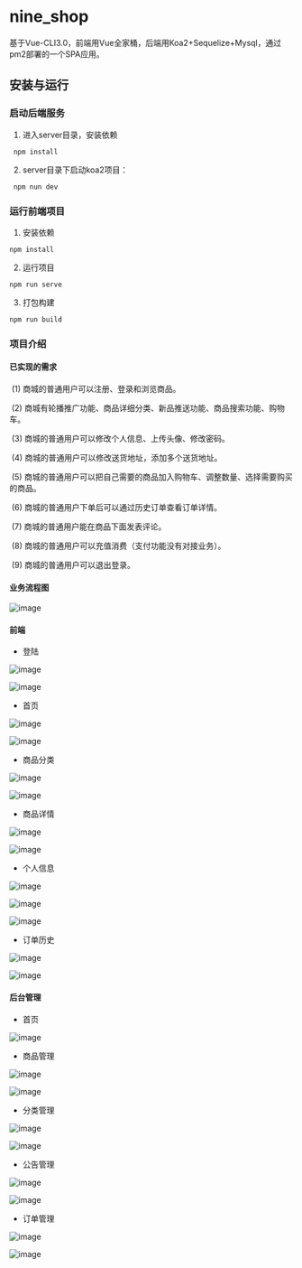 # nine_shop

基于Vue-CLI3.0，前端用Vue全家桶，后端用Koa2+Sequelize+Mysql，通过pm2部署的一个SPA应用。


## 安装与运行

### 启动后端服务
 1. 进入server目录，安装依赖
 ```
  npm install
 ```
 2. server目录下启动koa2项目：
 ```
  npm nun dev
 ```


### 运行前端项目
1. 安装依赖

```
npm install
```

2. 运行项目
```
npm run serve
```

3. 打包构建
```
npm run build
```





### 项目介绍

#### 已实现的需求

​		(1) 商城的普通用户可以注册、登录和浏览商品。

​		(2) 商城有轮播推广功能、商品详细分类、新品推送功能、商品搜索功能、购物车。

​		(3) 商城的普通用户可以修改个人信息、上传头像、修改密码。

​		(4) 商城的普通用户可以修改送货地址，添加多个送货地址。

​		(5) 商城的普通用户可以把自己需要的商品加入购物车、调整数量、选择需要购买的商品。

​		(6) 商城的普通用户下单后可以通过历史订单查看订单详情。

​		(7) 商城的普通用户能在商品下面发表评论。

​		(8) 商城的普通用户可以充值消费（支付功能没有对接业务）。

​		(9) 商城的普通用户可以退出登录。

#### 业务流程图

 ![image](https://github.com/qpzj/nine_shop/images-folder/流程图.png)

#### 前端

- 登陆

 ![image](https://github.com/qpzj/nine_shop/images-folder/登陆.png)

 ![image](https://github.com/qpzj/nine_shop/images-folder/注册.png)

- 首页

![image](https://github.com/qpzj/nine_shop/images-folder/首页.png)

![image](https://github.com/qpzj/nine_shop/images-folder/商品详情.png)

- 商品分类

![image](https://github.com/qpzj/nine_shop/images-folder/分类.png)

![image](https://github.com/qpzj/nine_shop/images-folder/分类1.png)

- 商品详情

![image](https://github.com/qpzj/nine_shop/images-folder/评论.png)

![image](https://github.com/qpzj/nine_shop/images-folder/购物车.png)

- 个人信息

![image](https://github.com/qpzj/nine_shop/images-folder/修改个人信息.png)

![image](https://github.com/qpzj/nine_shop/images-folder/地址编辑.png)

![image](https://github.com/qpzj/nine_shop/images-folder/多地址切换.png)

- 订单历史

![image](https://github.com/qpzj/nine_shop/images-folder/订单历史.png)

![image](https://github.com/qpzj/nine_shop/images-folder/订单历史2.png)



#### 后台管理

- 首页

![image](https://github.com/qpzj/nine_shop/images-folder/后台首页.png)

- 商品管理

![image](https://github.com/qpzj/nine_shop/images-folder/商品管理.png)

![image](https://github.com/qpzj/nine_shop/images-folder/商品评价.png)

- 分类管理

![image](https://github.com/qpzj/nine_shop/images-folder/分类列表.png)

![image](https://github.com/qpzj/nine_shop/images-folder/子分类列表.png)

- 公告管理

![image](https://github.com/qpzj/nine_shop/images-folder/广告列表.png)

![image](https://github.com/qpzj/nine_shop/images-folder/广告列表2.png)

- 订单管理

![image](https://github.com/qpzj/nine_shop/images-folder/订单列表.png)

![image](https://github.com/qpzj/nine_shop/images-folder/消费列表.png)
